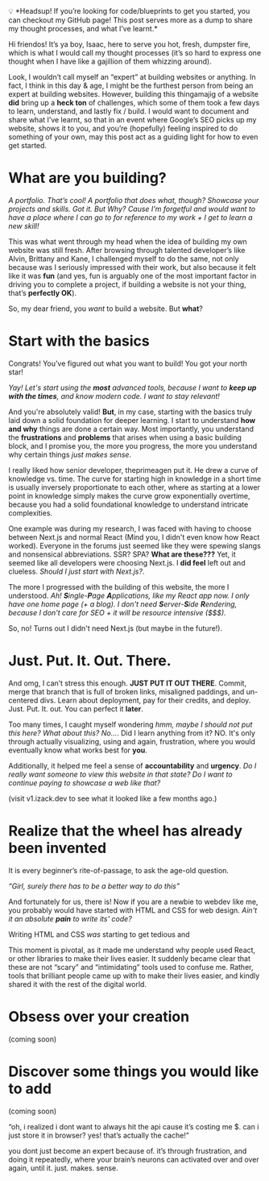 <aside>
💡
*Headsup! If you’re looking for code/blueprints to get you started, you can checkout my GitHub page! This post serves more as a dump to share my thought processes, and what I’ve learnt.*

</aside>

Hi friendos! It’s ya boy, Isaac, here to serve you hot, fresh, dumpster fire, which is what I would call my thought processes (it’s so hard to express one thought when I have like a gajillion of them whizzing around). 

Look, I wouldn’t call myself an “expert” at building websites or anything. In fact, I think in this day & age, I might be the furthest person from being an expert at building websites. However, building this thingamajig of a website **did** bring up a **heck ton** of challenges, which some of them took a few days to learn, understand, and lastly fix / build. I would want to document and share what I’ve learnt, so that in an event where Google’s SEO picks up my website, shows it to you, and you’re (hopefully) feeling inspired to do something of your own, may this post act as a guiding light for how to even get started. 

# What are you building?

*A portfolio. That’s cool! A portfolio that does what, though? Showcase your projects and skills. Got it. But Why? Cause I’m forgetful and would want to have a place where I can go to for reference to my work + I get to learn a new skill!*

This was what went through my head when the idea of building my own website was still fresh. After browsing through talented developer’s like Alvin, Brittany and Kane, I challenged myself to do the same, not only because was I seriously impressed with their work, but also because it felt like it was **fun** (and yes, fun is arguably one of the most important factor in driving you to complete a project, if building a website is not your thing, that’s **perfectly OK**).

So, my dear friend, you *want* to build a website. But **what**?

# Start with the basics

Congrats! You’ve figured out what you want to build! You got your north star! 

*Yay! Let's start using the **most** advanced tools, because I want to **keep up with the times**, and know modern code. I want to stay relevant!*

And you're absolutely valid! **But**, in my case, starting with the basics truly laid down a solid foundation for deeper learning. I start to understand **how and why** things are done a certain way. Most importantly, you understand the **frustrations** and **problems** that arises when using a basic building block, and I promise you, the more you progress, the more you understand why certain things *just makes sense*.

I really liked how senior developer, theprimeagen put it. He drew a curve of knowledge vs. time. The curve for starting high in knowledge in a short time is usually inversely proportionate to each other, where as starting at a lower point in knowledge simply makes the curve grow exponentially overtime, because you had a solid foundational knowledge to understand intricate complexities. 

One example was during my research, I was faced with having to choose between Next.js and normal React  (Mind you, I didn't even know how React worked). Everyone in the forums just seemed like they were spewing slangs and nonsensical abbreviations. SSR? SPA? **What are these???** Yet, it seemed like all developers were choosing Next.js. I **did feel** left out and clueless. *Should I just start with Next.js?*.

The more I progressed with the building of this website, the more I understood. *Ah! **S**ingle-**P**age **A**pplications, like my React app now. I only have one home page (+ a blog). I don't need **S**erver-**S**ide **R**endering, because I don't care for SEO + it will be resource intensive ($$$).*

So, no! Turns out I didn't need Next.js (but maybe in the future!).

# Just. Put. It. Out. There.

And omg, I can’t stress this enough. **JUST PUT IT OUT THERE**. Commit,  merge that branch that is full of broken links, misaligned paddings, and un-centered divs. Learn about deployment, pay for their credits, and deploy. Just. Put. It. out. You can perfect it **later**. 

Too many times, I caught myself wondering *hmm, maybe I should not put this here? What about this? No...*. Did I learn anything from it? NO. It's only through actually visualizing, using and again, frustration, where you would eventually know what works best for **you**. 

Additionally, it helped me feel a sense of **accountability** and **urgency**. *Do I really want someone to view this website in that state? Do I want to continue paying to showcase a web like that?*

(visit v1.izack.dev to see what it looked like a few months ago.)

# Realize that the wheel has already been invented

It is every beginner’s rite-of-passage, to ask the age-old question. 

*“Girl, surely there has to be a better way to do this”* 

And fortunately for us, there is! Now if you are a newbie to webdev like me, you probably would have started with HTML and CSS for web design. *Ain't it an absolute **pain** to write its' code?*

Writing HTML and CSS *was* starting to get tedious and 

This moment is pivotal, as it made me understand why people used React, or other libraries to make their lives easier. It suddenly became clear that these are not “scary” and “intimidating” tools used to confuse me. Rather, tools that brilliant people came up with to make their lives easier, and kindly shared it with the rest of the digital world. 

# Obsess over your creation
(coming soon)

# Discover some things you would like to add
(coming soon)


“oh, i realized i dont want to always hit the api cause it’s costing me $. can i just store it in browser? yes! that’s actually the cache!” 

you dont just become an expert because of. it’s through frustration, and doing it repeatedly, where your brain’s neurons can activated over and over again, until it. just. makes. sense.